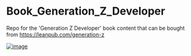 # Book_Generation_Z_Developer

Repo for the 'Generation Z Developer' book content that can be bought from https://leanpub.com/generation-z

[![image](https://user-images.githubusercontent.com/656739/46636316-83451e00-cb4f-11e8-9173-c1f79fd7edee.png)
](https://leanpub.com/generation-z)

